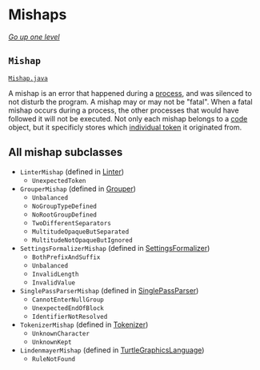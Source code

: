 # Mishaps

[_Go up one level_](readme.md)

## `Mishap`

[`Mishap.java`](../lang/Mishap.java)

A mishap is an error that happened during a [process](processing.md#process), and was silenced to not disturb the program. A mishap may or may not be "fatal". When a fatal mishap occurs during a process, the other processes that would have followed it will not be executed. Not only each mishap belongs to a [code](codes.md#code) object, but it specificly stores which [individual token](tokenization.md#individualtoken) it originated from.

## All mishap subclasses

- `LinterMishap` (defined in [Linter](Linter.java))
  - `UnexpectedToken`
- `GrouperMishap` (defined in [Grouper](Grouper.java))
  - `Unbalanced`
  - `NoGroupTypeDefined`
  - `NoRootGroupDefined`
  - `TwoDifferentSeparators`
  - `MultitudeOpaqueButSeparated`
  - `MultitudeNotOpaqueButIgnored`
- `SettingsFormalizerMishap` (defined in [SettingsFormalizer](SettingsFormalizer.java))
  - `BothPrefixAndSuffix`
  - `Unbalanced`
  - `InvalidLength`
  - `InvalidValue`
- `SinglePassParserMishap` (defined in [SinglePassParser](SinglePassParser.java))
  - `CannotEnterNullGroup`
  - `UnexpectedEndOfBlock`
  - `IdentifierNotResolved`
- `TokenizerMishap` (defined in [Tokenizer](Tokenizer.java))
  - `UnknownCharacter`
  - `UnknownKept`
- `LindenmayerMishap` (defined in [TurtleGraphicsLanguage](TurtleGraphicsLanguage.java))
  - `RuleNotFound`
